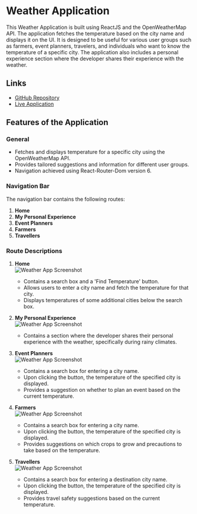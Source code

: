 # Weather Application

This Weather Application is built using ReactJS and the OpenWeatherMap API. The application fetches the temperature based on the city name and displays it on the UI. It is designed to be useful for various user groups such as farmers, event planners, travelers, and individuals who want to know the temperature of a specific city. The application also includes a personal experience section where the developer shares their experience with the weather.

## Links

- [GitHub Repository](https://github.com/mani-2002/weather-app)
- [Live Application](https://weather-app-taupe-tau.vercel.app/)

## Features of the Application

### General

- Fetches and displays temperature for a specific city using the OpenWeatherMap API.
- Provides tailored suggestions and information for different user groups.
- Navigation achieved using React-Router-Dom version 6.

### Navigation Bar

The navigation bar contains the following routes:

1. **Home**
2. **My Personal Experience**
3. **Event Planners**
4. **Farmers**
5. **Travellers**

### Route Descriptions

1. **Home**  
   ![Weather App Screenshot](https://drive.google.com/thumbnail?id=11mNS6TFFqoWh7epGNnXhmNJmWAMS7rhF)

   - Contains a search box and a 'Find Temperature' button.
   - Allows users to enter a city name and fetch the temperature for that city.
   - Displays temperatures of some additional cities below the search box.

2. **My Personal Experience**  
   ![Weather App Screenshot](https://drive.google.com/thumbnail?id=1c0qrTmmIbrIG5nLwBS-nWdzXsTX-fy8y)

   - Contains a section where the developer shares their personal experience with the weather, specifically during rainy climates.

3. **Event Planners**  
   ![Weather App Screenshot](https://drive.google.com/thumbnail?id=1Q_KAk4SQH0rUPNjrI5R4f3yubkAyymq_)

   - Contains a search box for entering a city name.
   - Upon clicking the button, the temperature of the specified city is displayed.
   - Provides a suggestion on whether to plan an event based on the current temperature.

4. **Farmers**  
   ![Weather App Screenshot](https://drive.google.com/thumbnail?id=1wxdOdxw41qWVqY6GgNHc6Zhu8uy8d4Kw)

   - Contains a search box for entering a city name.
   - Upon clicking the button, the temperature of the specified city is displayed.
   - Provides suggestions on which crops to grow and precautions to take based on the temperature.

5. **Travellers**  
   ![Weather App Screenshot](https://drive.google.com/thumbnail?id=1_bnrDmEKiali7bY8zMYW4GvZ1FRXuT2B)
   - Contains a search box for entering a destination city name.
   - Upon clicking the button, the temperature of the specified city is displayed.
   - Provides travel safety suggestions based on the current temperature.
